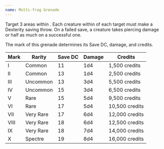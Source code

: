 ```yaml
---
name: Multi-frag Grenade
---
```

Target 3 areas within <me-distance length="30" />. Each creature within <me-distance length="10" /> of each target must
make a Dexterity saving throw. On a failed save, a creature takes piercing damage or half as much on a successful one.

The mark of this grenade determines its Save DC, damage, and credits.

Mark|Rarity|Save DC|Damage|Credits
---|---|---|---|---
I|Common|11|1d4|1,500 credits
II|Common|13|1d4|2,500 credits
III|Uncommon|13|3d4|5,500 credits
IV|Uncommon|15|3d4|6,500 credits
V|Rare|15|5d4|9,500 credits
VI|Rare|17|5d4|10,500 credits
VII|Very Rare|17|6d4|12,000 credits
VIII|Very Rare|18|6d4|12,500 credits
IX|Very Rare|18|7d4|14,000 credits
X|Spectre|19|8d4|16,000 credits
